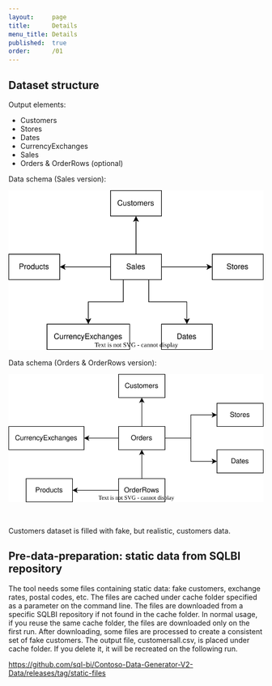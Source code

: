 ```yaml
---
layout:     page
title:      Details
menu_title: Details
published:  true
order:      /01
---
```


## Dataset structure

Output elements:
 - Customers
 - Stores
 - Dates
 - CurrencyExchanges
 - Sales 
 - Orders & OrderRows (optional)

Data schema (Sales version):

![Schema Sales](images/schema-sales.svg)


Data schema (Orders & OrderRows version):

![Schema Sales](images/schema-orders.svg)

<br/>

Customers dataset is filled with fake, but realistic, customers data.

 
## Pre-data-preparation: static data from SQLBI repository

The tool needs some files containing static data: fake customers, exchange rates, postal codes, etc. The files are cached under cache folder specified as a parameter on the command line. The files are downloaded from a specific SQLBI repository if not found in the cache folder. In normal usage, if you reuse the same cache folder, the files are downloaded only on the first run.
After downloading, some files are processed to create a consistent set of fake customers. The output file, customersall.csv, is placed under cache folder. If you delete it, it will be recreated on the following run.

https://github.com/sql-bi/Contoso-Data-Generator-V2-Data/releases/tag/static-files



